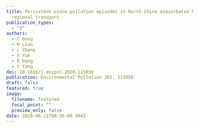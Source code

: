 ```yaml
---
title: Persistent ozone pollution episodes in North China exacerbated by
  regional transport
publication_types:
  - "2"
authors:
  - C Gong
  - H Liao
  - L Zhang
  - X Yue
  - R Dang
  - Y Yang
doi: 10.1016/j.envpol.2020.115056
publication: Environmental Pollution 265, 115056
draft: false
featured: true
image:
  filename: featured
  focal_point: ""
  preview_only: false
date: 2020-06-11T08:56:08.994Z
---
```

